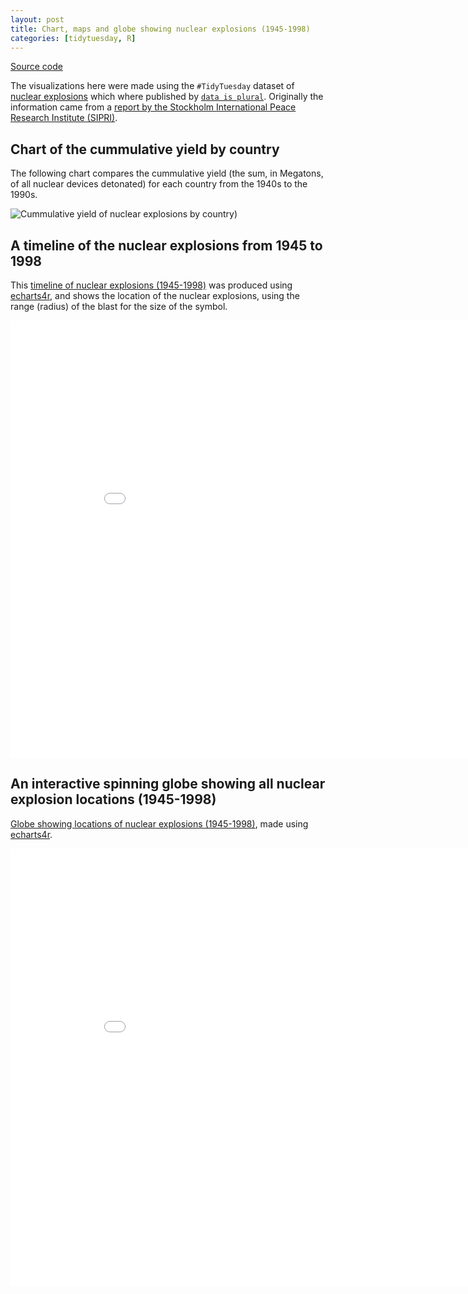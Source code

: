 ```yaml
---
layout: post
title: Chart, maps and globe showing nuclear explosions (1945-1998)
categories: [tidytuesday, R]
---
```


[Source code](https://github.com/jmcastagnetto/tidytuesday-kludges/tree/master/2019-08-20_nuclear-explosions)

The visualizations here were made using the `#TidyTuesday` dataset of [nuclear explosions](https://github.com/rfordatascience/tidytuesday/tree/master/data/2019/2019-08-20) which where published by [`data is plural`](https://github.com/data-is-plural/nuclear-explosions). Originally the information came from a [report by the Stockholm International Peace Research Institute (SIPRI)](https://github.com/data-is-plural/nuclear-explosions/blob/master/documents/sipri-report-original.pdf).

## Chart of the cummulative yield by country

The following chart compares the cummulative yield (the sum, in Megatons, of all nuclear devices detonated) for each country from the 1940s to the 1990s.

![Cummulative yield of nuclear explosions by country](/tidytuesday-kludges/assets/2019-08-20-nuclear-explosions/yield-per-country.png))

<!--more-->

## A timeline of the nuclear explosions from 1945 to 1998

This [timeline of nuclear explosions (1945-1998)](/tidytuesday-kludges/assets/2019-08-20-nuclear-explosions/nuclear-explosions-map-blast-range.html) was produced using [echarts4r](https://github.com/JohnCoene/echarts4r), and shows the location of the nuclear explosions, using the range (radius) of the blast for the size of the symbol.

<iframe src="/tidytuesday-kludges/assets/2019-08-20-nuclear-explosions/nuclear-explosions-map-blast-range.html" frameborder="0" width="900" height="700" allowfullscreen="allowfullscreen">Timeline of nuclear explosions (195-1998)</iframe>

## An interactive spinning globe showing all nuclear explosion locations (1945-1998)

[Globe showing locations of nuclear explosions (1945-1998)](/tidytuesday-kludges/assets/2019-08-20-nuclear-explosions/nuclear-explosions-globe-thermal-range.html), made using [echarts4r](https://github.com/JohnCoene/echarts4r).

<iframe src="/tidytuesday-kludges/assets/2019-08-20-nuclear-explosions/nuclear-explosions-globe-thermal-range.html" frameborder="0" width="900" height="700" allowfullscreen="allowfullscreen">Globe mapping the locations of nuclear explosions (1945-1998)</iframe>



